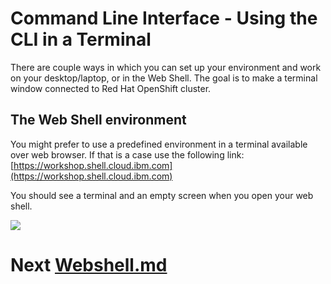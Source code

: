 # Command Line Interface - Using the CLI in a Terminal

There are couple ways in which you can set up your environment and work on your desktop/laptop, or in the Web Shell. The goal is to make a terminal window connected to Red Hat OpenShift cluster.

## The Web Shell environment

You might prefer to use a predefined environment in a terminal available over web browser. If that is a case use the following link: [https://workshop.shell.cloud.ibm.com](https://workshop.shell.cloud.ibm.com)

You should see a terminal and an empty screen when you open your web shell. 

<img src="webshell.png">

# Next [Webshell.md]("webshell.md")
